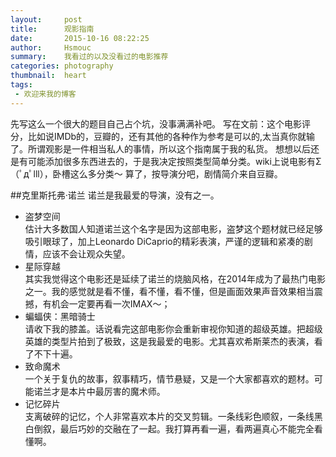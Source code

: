 ```yaml
---
layout:     post
title:      观影指南
date:       2015-10-16 08:22:25
author:     Hsmouc
summary:    我看过的以及没看过的电影推荐
categories: photography
thumbnail:  heart
tags:
 - 欢迎来我的博客
---
```

先写这么一个很大的题目自己占个坑，没事满满补吧。
写在文前：这个电影评分，比如说IMDb的，豆瓣的，还有其他的各种作为参考是可以的,太当真你就输了。所谓观影是一件相当私人的事情，所以这个指南属于我的私货。
想想以后还是有可能添加很多东西进去的，于是我决定按照类型简单分类。wiki上说电影有Σ（ﾟдﾟlll），卧槽这么多分类～ 算了，按导演分吧，剧情简介来自豆瓣。

##克里斯托弗·诺兰
诺兰是我最爱的导演，没有之一。

- 盗梦空间  
估计大多数国人知道诺兰这个名字是因为这部电影，盗梦这个题材就已经足够吸引眼球了，加上Leonardo DiCaprio的精彩表演，严谨的逻辑和紧凑的剧情，应该不会让观众失望。 
- 星际穿越  
其实我觉得这个电影还是延续了诺兰的烧脑风格，在2014年成为了最热门电影之一。我的感觉就是看不懂，看不懂，看不懂，但是画面效果声音效果相当震撼，有机会一定要再看一次IMAX～； 
- 蝙蝠侠：黑暗骑士  
请收下我的膝盖。话说看完这部电影你会重新审视你知道的超级英雄。把超级英雄的类型片拍到了极致，这是我最爱的电影。尤其喜欢希斯莱杰的表演，看了不下十遍。
- 致命魔术  
一个关于复仇的故事，叙事精巧，情节悬疑，又是一个大家都喜欢的题材。可能诺兰才是本片中最厉害的魔术师。       
- 记忆碎片  
支离破碎的记忆，个人非常喜欢本片的交叉剪辑。一条线彩色顺叙，一条线黑白倒叙，最后巧妙的交融在了一起。我打算再看一遍，看两遍真心不能完全看懂啊。
